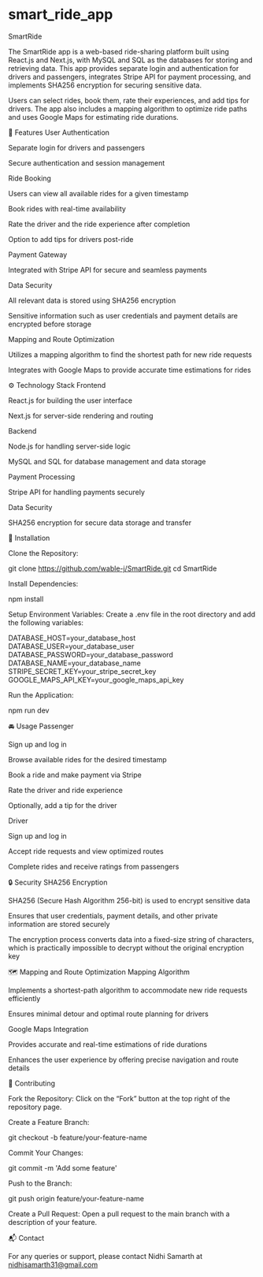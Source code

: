 # smart_ride_app


SmartRide

The SmartRide app is a web-based ride-sharing platform built using React.js and Next.js, with MySQL and SQL as the databases for storing and retrieving data. This app provides separate login and authentication for drivers and passengers, integrates Stripe API for payment processing, and implements SHA256 encryption for securing sensitive data.

Users can select rides, book them, rate their experiences, and add tips for drivers. The app also includes a mapping algorithm to optimize ride paths and uses Google Maps for estimating ride durations.

🚗 Features
User Authentication

Separate login for drivers and passengers

Secure authentication and session management

Ride Booking

Users can view all available rides for a given timestamp

Book rides with real-time availability

Rate the driver and the ride experience after completion

Option to add tips for drivers post-ride

Payment Gateway

Integrated with Stripe API for secure and seamless payments

Data Security

All relevant data is stored using SHA256 encryption

Sensitive information such as user credentials and payment details are encrypted before storage

Mapping and Route Optimization

Utilizes a mapping algorithm to find the shortest path for new ride requests

Integrates with Google Maps to provide accurate time estimations for rides

⚙️ Technology Stack
Frontend

React.js for building the user interface

Next.js for server-side rendering and routing

Backend

Node.js for handling server-side logic

MySQL and SQL for database management and data storage

Payment Processing

Stripe API for handling payments securely

Data Security

SHA256 encryption for secure data storage and transfer

🧭 Installation

Clone the Repository:

git clone https://github.com/wable-j/SmartRide.git
cd SmartRide


Install Dependencies:

npm install


Setup Environment Variables:
Create a .env file in the root directory and add the following variables:

DATABASE_HOST=your_database_host
DATABASE_USER=your_database_user
DATABASE_PASSWORD=your_database_password
DATABASE_NAME=your_database_name
STRIPE_SECRET_KEY=your_stripe_secret_key
GOOGLE_MAPS_API_KEY=your_google_maps_api_key


Run the Application:

npm run dev

🚘 Usage
Passenger

Sign up and log in

Browse available rides for the desired timestamp

Book a ride and make payment via Stripe

Rate the driver and ride experience

Optionally, add a tip for the driver

Driver

Sign up and log in

Accept ride requests and view optimized routes

Complete rides and receive ratings from passengers

🔒 Security
SHA256 Encryption

SHA256 (Secure Hash Algorithm 256-bit) is used to encrypt sensitive data

Ensures that user credentials, payment details, and other private information are stored securely

The encryption process converts data into a fixed-size string of characters, which is practically impossible to decrypt without the original encryption key

🗺️ Mapping and Route Optimization
Mapping Algorithm

Implements a shortest-path algorithm to accommodate new ride requests efficiently

Ensures minimal detour and optimal route planning for drivers

Google Maps Integration

Provides accurate and real-time estimations of ride durations

Enhances the user experience by offering precise navigation and route details

🤝 Contributing

Fork the Repository: Click on the “Fork” button at the top right of the repository page.

Create a Feature Branch:

git checkout -b feature/your-feature-name


Commit Your Changes:

git commit -m 'Add some feature'


Push to the Branch:

git push origin feature/your-feature-name


Create a Pull Request:
Open a pull request to the main branch with a description of your feature.

📬 Contact

For any queries or support, please contact Nidhi Samarth at nidhisamarth31@gmail.com
